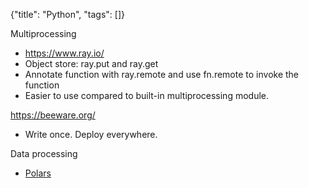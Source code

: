 {"title": "Python", "tags": []}

Multiprocessing
* https://www.ray.io/
* Object store: ray.put and ray.get
* Annotate function with ray.remote and use fn.remote to invoke the function
* Easier to use compared to built-in multiprocessing module.

https://beeware.org/
* Write once. Deploy everywhere.

Data processing
* [Polars](https://www.pola.rs/)

